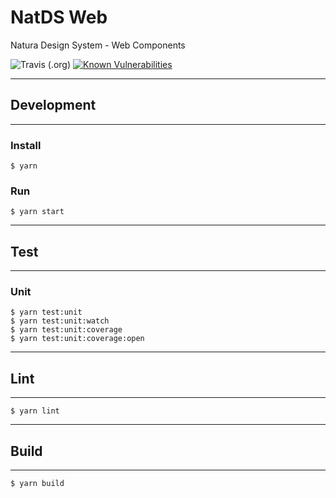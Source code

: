 # NatDS Web
Natura Design System - Web Components

![Travis (.org)](https://img.shields.io/travis/natura-cosmeticos/natds.svg)
[![Known Vulnerabilities](https://snyk.io/test/github/natura-cosmeticos/natds/badge.svg?targetFile=package.json)](https://snyk.io/test/github/natura-cosmeticos/natds?targetFile=package.json)

---

## Development

---

### Install
```
$ yarn
```

### Run
```
$ yarn start
```
---

## Test

---

### Unit

```
$ yarn test:unit
$ yarn test:unit:watch
$ yarn test:unit:coverage
$ yarn test:unit:coverage:open
```

---
## Lint
---

```
$ yarn lint
```

---
## Build
---

```
$ yarn build
```
